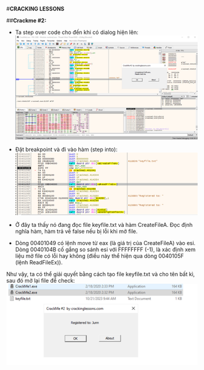#**CRACKING LESSONS**

##**Crackme #2:**

- Ta step over code cho đến khi có dialog hiện lên:
![](Images/Crackme_2_1.png)

- Đặt breakpoint và đi vào hàm (step into):
![](Images/Crackme_2_2.png)

- Ở đây ta thấy nó đang đọc file keyfile.txt và hàm CreateFileA. Đọc định nghĩa hàm, hàm trả về false nếu bị lỗi khi mở file.
- Dòng 00401049 có lệnh move từ eax (là giá trị của CreateFileA) vào esi. Dòng 0040104B cố gắng so sánh esi với FFFFFFFF (-1), là xác định xem liệu mở file có lỗi hay không (điều này thể hiện qua dòng 0040105F (lệnh ReadFileEx)).

Như vậy, ta có thể giải quyết bằng cách tạo file keyfile.txt và cho tên bất kì, sau đó mở lại file để check:
![](Images/Crackme_2_3.png)